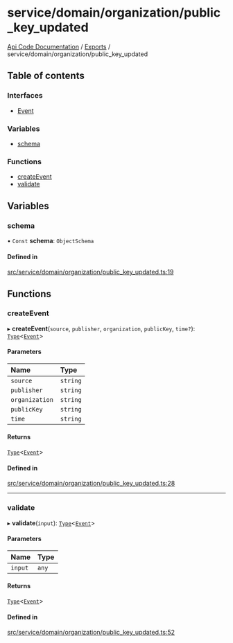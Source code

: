 # service/domain/organization/public\_key\_updated
 
[Api Code Documentation](../README.md) / [Exports](../modules.md) / service/domain/organization/public\_key\_updated

## Table of contents

### Interfaces

- [Event](../interfaces/service_domain_organization_public_key_updated.Event.md)

### Variables

- [schema](service_domain_organization_public_key_updated.md#schema)

### Functions

- [createEvent](service_domain_organization_public_key_updated.md#createevent)
- [validate](service_domain_organization_public_key_updated.md#validate)

## Variables

### schema

• `Const` **schema**: `ObjectSchema`

#### Defined in

[src/service/domain/organization/public_key_updated.ts:19](https://github.com/openkfw/TruBudget/blob/f6ee764/api/src/service/domain/organization/public_key_updated.ts#L19)

## Functions

### createEvent

▸ **createEvent**(`source`, `publisher`, `organization`, `publicKey`, `time?`): [`Type`](result.md#type)<[`Event`](../interfaces/service_domain_organization_public_key_updated.Event.md)\>

#### Parameters

| Name | Type |
| :------ | :------ |
| `source` | `string` |
| `publisher` | `string` |
| `organization` | `string` |
| `publicKey` | `string` |
| `time` | `string` |

#### Returns

[`Type`](result.md#type)<[`Event`](../interfaces/service_domain_organization_public_key_updated.Event.md)\>

#### Defined in

[src/service/domain/organization/public_key_updated.ts:28](https://github.com/openkfw/TruBudget/blob/f6ee764/api/src/service/domain/organization/public_key_updated.ts#L28)

___

### validate

▸ **validate**(`input`): [`Type`](result.md#type)<[`Event`](../interfaces/service_domain_organization_public_key_updated.Event.md)\>

#### Parameters

| Name | Type |
| :------ | :------ |
| `input` | `any` |

#### Returns

[`Type`](result.md#type)<[`Event`](../interfaces/service_domain_organization_public_key_updated.Event.md)\>

#### Defined in

[src/service/domain/organization/public_key_updated.ts:52](https://github.com/openkfw/TruBudget/blob/f6ee764/api/src/service/domain/organization/public_key_updated.ts#L52)
